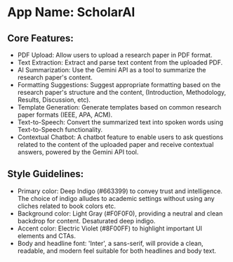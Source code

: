 # **App Name**: ScholarAI

## Core Features:

- PDF Upload: Allow users to upload a research paper in PDF format.
- Text Extraction: Extract and parse text content from the uploaded PDF.
- AI Summarization: Use the Gemini API as a tool to summarize the research paper's content.
- Formatting Suggestions: Suggest appropriate formatting based on the research paper's structure and the content, (Introduction, Methodology, Results, Discussion, etc).
- Template Generation: Generate templates based on common research paper formats (IEEE, APA, ACM).
- Text-to-Speech: Convert the summarized text into spoken words using Text-to-Speech functionality.
- Contextual Chatbot: A chatbot feature to enable users to ask questions related to the content of the uploaded paper and receive contextual answers, powered by the Gemini API tool.

## Style Guidelines:

- Primary color: Deep Indigo (#663399) to convey trust and intelligence. The choice of indigo alludes to academic settings without using any cliches related to book colors etc.
- Background color: Light Gray (#F0F0F0), providing a neutral and clean backdrop for content. Desaturated deep indigo.
- Accent color: Electric Violet (#8F00FF) to highlight important UI elements and CTAs.
- Body and headline font: 'Inter', a sans-serif, will provide a clean, readable, and modern feel suitable for both headlines and body text.